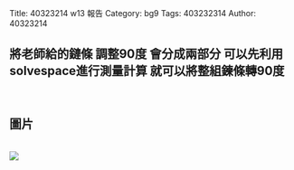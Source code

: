 Title: 40323214 w13 報告
Category: bg9
Tags: 403232314
Author: 40323214

<!-- PELICAN_END_SUMMARY -->

<h2>將老師給的鏈條 調整90度 會分成兩部分 可以先利用solvespace進行測量計算 就可以將整組鍊條轉90度</h2>

</br>
<h2>圖片</h2>
</br>
<img src="http://imgur.com/yf33Jow">

</br>


